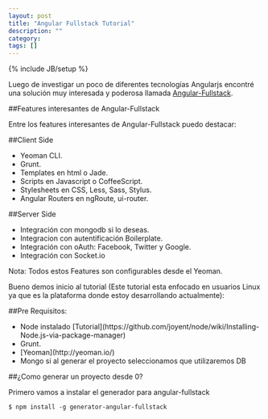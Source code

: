 ```yaml
---
layout: post
title: "Angular Fullstack Tutorial"
description: ""
category: 
tags: []
---
```

{% include JB/setup %}

Luego de investigar un poco de diferentes tecnologías Angularjs encontré una solución muy interesada y poderosa llamada [Angular-Fullstack](https://github.com/DaftMonk/generator-angular-fullstack).

##Features interesantes de Angular-Fullstack

Entre los features interesantes de Angular-Fullstack puedo destacar:

##Client Side
<ul class="posts">
    <li>Yeoman CLI.</li>
    <li>Grunt.</li>
    <li>Templates en html o Jade.</li>
    <li>Scripts en Javascript o CoffeeScript.</li>
    <li>Stylesheets en CSS, Less, Sass, Stylus.</li>
    <li>Angular Routers en ngRoute, ui-router. </li>
</ul>


##Server Side
<ul class="posts">
    <li>Integración con mongodb si lo deseas.</li>
    <li>Integracion con autentificación Boilerplate.</li>
    <li>Integración con oAuth: Facebook, Twitter y Google. </li>
    <li>Integración con Socket.io</li>
</ul>

Nota: Todos estos Features son configurables desde el Yeoman.

Bueno demos inicio al tutorial (Este tutorial esta enfocado en usuarios Linux ya que es la plataforma donde estoy desarrollando actualmente):

##Pre Requisitos:

<ul class="posts">
    <li>Node instalado [Tutorial](https://github.com/joyent/node/wiki/Installing-Node.js-via-package-manager)</li>
    <li>Grunt.</li>
    <li>[Yeoman](http://yeoman.io/) </li>
    <li>Mongo si al generar el proyecto seleccionamos que utilizaremos DB</li>
</ul>

##¿Como generar un proyecto desde 0?

Primero vamos a instalar el generador para angular-fullstack
	
	$ npm install -g generator-angular-fullstack

